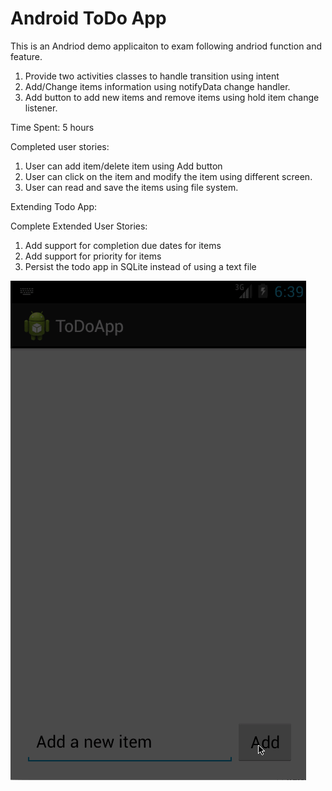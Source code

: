 <h1>Android ToDo App</h1>

This is an Andriod demo applicaiton to exam following andriod function and feature.

1. Provide two activities classes to handle transition using intent
2. Add/Change items information using notifyData change handler.
3. Add button to add new items and remove items using hold item change listener.

Time Spent: 5 hours 

Completed user stories:

1. User can add item/delete item using Add button
2. User can click on the item and modify the item using different screen.
3. User can read and save the items using file system.

Extending Todo App: 

Complete Extended User Stories:

1.  Add support for completion due dates for items
2.  Add support for priority for items 
3.  Persist the todo app in SQLite instead of using a text file 

![Alt text](https://github.com/cassiomo/ToDoApp/blob/master/todoapp.gif "ToDoApp gif") 
